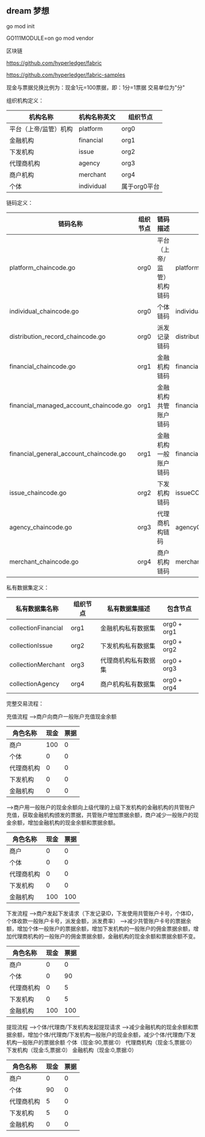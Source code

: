
## dream 梦想

go mod init

GO111MODULE=on go mod vendor

区块链

https://github.com/hyperledger/fabric

https://github.com/hyperledger/fabric-samples


现金与票据兑换比例为：现金1元=100票据，即：1分=1票据
交易单位为"分"


组织机构定义：

|  **机构名称** | **机构名称英文** | **组织节点** |
| -------------|------------------------------|------------------|
| 平台（上帝/监管）机构 |platform | org0 | 
| 金融机构 |financial | org1 |
| 下发机构 | issue |org2 | 
| 代理商机构 | agency |org3 | 
| 商户机构 | merchant |org4 | 
| 个体 | individual|属于org0平台  | 


链码定义：

|  **链码名称** | **组织节点** | **链码描述** |  **链码名称** |
| -------------|------------------------------|------------------|------------------|
| platform_chaincode.go |org0 | 平台（上帝/监管）机构链码 | platformCC |
| individual_chaincode.go |org0 | 个体链码 | individualCC |
| distribution_record_chaincode.go |org0 | 派发记录链码 | distributionRecordCC |
| financial_chaincode.go |org1 | 金融机构链码 | financialCC |
| financial_managed_account_chaincode.go |org1 | 金融机构共管账户链码 | financialManagedAccountCC |
| financial_general_account_chaincode.go |org1 | 金融机构一般账户链码 | financialGeneralAccountCC |
| issue_chaincode.go |org2 | 下发机构链码 | issueCC |
| agency_chaincode.go |org3 | 代理商机构链码 | agencyCC |
| merchant_chaincode.go |org4 | 商户机构链码 | merchantCC |


私有数据集定义：

|  **私有数据集名称** | **组织节点** | **私有数据集描述** |  **包含节点** |
| -------------|------------------------------|------------------|------------------|
| collectionFinancial |org1 | 金融机构私有数据集 | org0 + org1 |
| collectionIssue |org2 | 下发机构私有数据集 | org0 + org2 |
| collectionMerchant |org3 | 代理商机构私有数据集 | org0 + org3 |
| collectionAgency |org4 | 商户机构私有数据集 | org0 + org4 |


完整交易流程：

充值流程
-->商户向商户一般账户充值现金余额

|  **角色名称** | **现金** | **票据** |  
| -------------|---------|---------|
|     商户     |    100   |    0    | 
|     个体     |   0      |    0   | 
|     代理商机构|   0      |    0   | 
|     下发机构  |   0      |    0   | 
|     金融机构  |   0     |     0    | 

-->商户用一般账户的现金余额向上级代理的上级下发机构的金融机构的共管账户充值，获取金融机构颁发的票据，共管账户增加票据余额，商户减少一般账户的现金余额，增加金融机构的现金余额和票据余额。

|  **角色名称** | **现金** | **票据** |  
| -------------|---------|---------|
|     商户     |    0    |    0    | 
|     个体     |   0      |    0   | 
|     代理商机构|   0      |    0   | 
|     下发机构  |   0      |    0   | 
|     金融机构  |   100   |    100   | 

下发流程
-->商户发起下发请求（下发记录ID，下发使用共管账户卡号，个体ID，个体收款一般账户卡号，派发金额，派发费率）
-->减少共管账户卡号的票据余额，增加个体一般账户的票据余额，增加下发机构的一般账户的佣金票据余额，增加代理商机构的一般账户的佣金票据余额，金融机构的现金余额和票据余额不变。

|  **角色名称** | **现金** | **票据** |  
| -------------|---------|---------|
|     商户     |    0     |    0    | 
|     个体      |   0     |    90   | 
|     代理商机构 |   0     |    5    | 
|     下发机构  |    0     |    5    | 
|     金融机构  |   100    |    100   | 

提现流程
-->个体/代理商/下发机构发起提现请求
-->减少金融机构的现金余额和票据余额，增加个体/代理商/下发机构一般账户的现金余额，减少个体/代理商/下发机构一般账户的票据余额
个体（现金:90,票据:0）
代理商机构（现金:5,票据:0）
下发机构（现金:5,票据:0）
金融机构（现金:0,票据:0）

|  **角色名称** | **现金** | **票据** |  
| -------------|---------|---------|
|     商户     |    0    |    0    | 
|     个体     |   90     |    0   | 
|   代理商机构  |   5      |    0   | 
|     下发机构  |   5     |     0   | 
|     金融机构  |   0     |     0   | 

